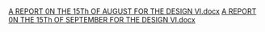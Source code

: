 #
[A REPORT 0N THE 15Th OF AUGUST  FOR THE DESIGN  VI.docx](https://github.com/user-attachments/files/22412014/A.REPORT.0N.THE.15Th.OF.AUGUST.FOR.THE.DESIGN.VI.docx)
[A REPORT 0N THE 15Th OF SEPTEMBER  FOR THE DESIGN  VI.docx](https://github.com/user-attachments/files/22412025/A.REPORT.0N.THE.15Th.OF.SEPTEMBER.FOR.THE.DESIGN.VI.docx)
